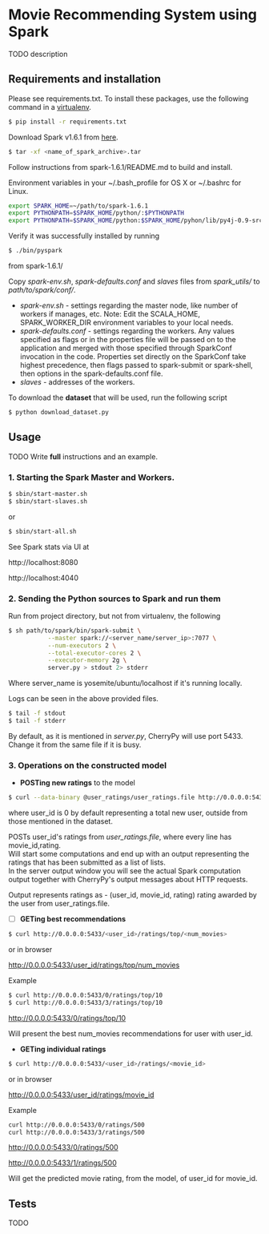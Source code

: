 # Movie Recommending System using Spark

TODO description

## Requirements and installation

Please see requirements.txt.
To install these packages, use the following command in a <a href="http://docs.python-guide.org/en/latest/dev/virtualenvs/" target="_blank"> virtualenv</a>.
```bash
$ pip install -r requirements.txt
```
Download Spark v1.6.1 from <a href="http://spark.apache.org/downloads.html"> here</a>.
```bash
$ tar -xf <name_of_spark_archive>.tar
```
Follow instructions from spark-1.6.1/README.md to build and install.

Environment variables in your ~/.bash_profile for OS X or ~/.bashrc for Linux.
```bash
export SPARK_HOME=~/path/to/spark-1.6.1
export PYTHONPATH=$SPARK_HOME/python/:$PYTHONPATH
export PYTHONPATH=$SPARK_HOME/python:$SPARK_HOME/pyhon/lib/py4j-0.9-src.zip:$PYTHONPATH
```
Verify it was successfully installed by running 
```bash
$ ./bin/pyspark
```
from spark-1.6.1/

Copy <i>spark-env.sh</i>, <i>spark-defaults.conf</i> and <i>slaves</i> files 
from <i>spark_utils/</i> to <i>path/to/spark/conf/</i>. 
- <i>spark-env.sh</i> 
       - settings regarding the master node, like number of workers if manages, etc.
         Note: Edit the SCALA_HOME, SPARK_WORKER_DIR environment variables 
         to your local needs. 
- <i>spark-defaults.conf</i> 
       - settings regarding the workers. 
          Any values specified as flags or in the properties file will be 
          passed on to the 	application and merged with those specified 
          through SparkConf invocation in the code. 
          Properties set directly on the SparkConf take highest precedence, 
          then flags passed to spark-submit or spark-shell, 
          then options in the spark-defaults.conf file.
- <i>slaves</i> 
       - addresses of the workers.

To download the <b>dataset</b> that will be used, run the following script
```bash
$ python download_dataset.py
```

## Usage
TODO Write <b>full</b> instructions and an example. 
### 1. Starting the Spark Master and Workers. 
```bash
$ sbin/start-master.sh
$ sbin/start-slaves.sh
```
or 
```bash
$ sbin/start-all.sh
```
See Spark stats via UI at
 
http://localhost:8080 

http://localhost:4040
### 2. Sending the Python sources to Spark and run them
Run from project directory, but not from virtualenv, the following
```bash
$ sh path/to/spark/bin/spark-submit \
           --master spark://<server_name/server_ip>:7077 \
           --num-executors 2 \
           --total-executor-cores 2 \
           --executor-memory 2g \
           server.py > stdout 2> stderr
```
Where server_name is yosemite/ubuntu/localhost if it's running locally. 

Logs can be seen in the above provided files.
```bash
$ tail -f stdout
$ tail -f stderr
```
By default, as it is mentioned in <i>server.py</i>, CherryPy will use 
port 5433. 
Change it from the same file if it is busy.
### 3. <b>Operations on the constructed model</b>
- <b>POSTing new ratings</b> to the model
```bash
$ curl --data-binary @user_ratings/user_ratings.file http://0.0.0.0:5433/<user_id>/ratings
```
where user_id is 0 by default representing a total new user, 
outside from those mentioned in the dataset.

POSTs user_id's ratings from <i>user_ratings.file</i>, where 
every line has movie_id,rating. <br />
Will start some computations and end up with an output representing 
the ratings that has been submitted as a list of lists. <br />
In the server output window you will see the actual Spark computation 
output together with CherryPy's output messages about HTTP requests.

Output represents ratings as - (user_id, movie_id, rating)
rating awarded by the user from user_ratings.file.
- [ ] <b>GETing best recommendations</b>
```bash
$ curl http://0.0.0.0:5433/<user_id>/ratings/top/<num_movies>
```
or in browser 

http://0.0.0.0:5433/user_id/ratings/top/num_movies

Example
```bash
$ curl http://0.0.0.0:5433/0/ratings/top/10
$ curl http://0.0.0.0:5433/3/ratings/top/10
```
http://0.0.0.0:5433/0/ratings/top/10

Will present the best num_movies recommendations for user with user_id.
- <b>GETing individual ratings</b>
```bash
$ curl http://0.0.0.0:5433/<user_id>/ratings/<movie_id>
```
or in browser

http://0.0.0.0:5433/user_id/ratings/movie_id

Example
```bash
curl http://0.0.0.0:5433/0/ratings/500
curl http://0.0.0.0:5433/3/ratings/500
```
http://0.0.0.0:5433/0/ratings/500

http://0.0.0.0:5433/1/ratings/500

Will get the predicted movie rating, from the model, of 
user_id for movie_id. 

## Tests
TODO


